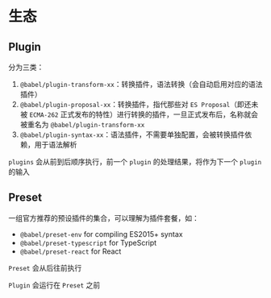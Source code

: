 # 生态

## Plugin

分为三类：

1. `@babel/plugin-transform-xx`：转换插件，语法转换（会自动启用对应的语法插件）
2. `@babel/plugin-proposal-xx`：转换插件，指代那些对 `ES Proposal`（即还未被 `ECMA-262` 正式发布的特性）进行转换的插件，一旦正式发布后，名称就会被重名为 `@babel/plugin-transform-xx`
3. `@babel/plugin-syntax-xx`：语法插件，不需要单独配置，会被转换插件依赖，用于语法解析

`plugins` 会从前到后顺序执行，前一个 `plugin` 的处理结果，将作为下一个 `plugin` 的输入

## Preset

一组官方推荐的预设插件的集合，可以理解为插件套餐，如：

- `@babel/preset-env` for compiling ES2015+ syntax
- `@babel/preset-typescript` for TypeScript
- `@babel/preset-react` for React

`Preset` 会从后往前执行

`Plugin` 会运行在 `Preset` 之前